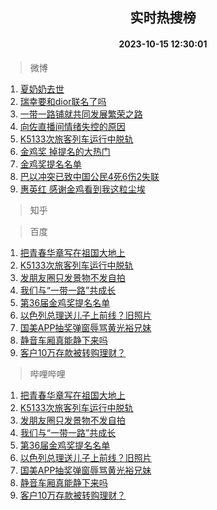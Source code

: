 <div align="center"><h2>实时热搜榜</h2><h4>2023-10-15 12:30:01</h4></div>

> 微博  

1. [夏奶奶去世](https://s.weibo.com/weibo?q=%E5%A4%8F%E5%A5%B6%E5%A5%B6%E5%8E%BB%E4%B8%96&t=31&band_rank=1&Refer=top)<br />
2. [瑞幸要和dior联名了吗](https://s.weibo.com/weibo?q=%23%E7%91%9E%E5%B9%B8%E8%A6%81%E5%92%8Cdior%E8%81%94%E5%90%8D%E4%BA%86%E5%90%97%23&t=31&band_rank=2&Refer=top)<br />
3. [一带一路铺就共同发展繁荣之路](https://s.weibo.com/weibo?q=%23%E4%B8%80%E5%B8%A6%E4%B8%80%E8%B7%AF%E9%93%BA%E5%B0%B1%E5%85%B1%E5%90%8C%E5%8F%91%E5%B1%95%E7%B9%81%E8%8D%A3%E4%B9%8B%E8%B7%AF%23&t=31&band_rank=3&Refer=top)<br />
4. [向佐直播间情绪失控的原因](https://s.weibo.com/weibo?q=%23%E5%90%91%E4%BD%90%E7%9B%B4%E6%92%AD%E9%97%B4%E6%83%85%E7%BB%AA%E5%A4%B1%E6%8E%A7%E7%9A%84%E5%8E%9F%E5%9B%A0%23&t=31&band_rank=4&Refer=top)<br />
5. [K5133次旅客列车运行中脱轨](https://s.weibo.com/weibo?q=%23K5133%E6%AC%A1%E6%97%85%E5%AE%A2%E5%88%97%E8%BD%A6%E8%BF%90%E8%A1%8C%E4%B8%AD%E8%84%B1%E8%BD%A8%23&t=31&band_rank=5&Refer=top)<br />
6. [金鸡奖 掉提名的大热门](https://s.weibo.com/weibo?q=%E9%87%91%E9%B8%A1%E5%A5%96%20%E6%8E%89%E6%8F%90%E5%90%8D%E7%9A%84%E5%A4%A7%E7%83%AD%E9%97%A8&t=31&band_rank=6&Refer=top)<br />
7. [金鸡奖提名名单](https://s.weibo.com/weibo?q=%E9%87%91%E9%B8%A1%E5%A5%96%E6%8F%90%E5%90%8D%E5%90%8D%E5%8D%95&t=31&band_rank=7&Refer=top)<br />
8. [巴以冲突已致中国公民4死6伤2失联](https://s.weibo.com/weibo?q=%23%E5%B7%B4%E4%BB%A5%E5%86%B2%E7%AA%81%E5%B7%B2%E8%87%B4%E4%B8%AD%E5%9B%BD%E5%85%AC%E6%B0%914%E6%AD%BB6%E4%BC%A42%E5%A4%B1%E8%81%94%23&t=31&band_rank=8&Refer=top)<br />
9. [惠英红 感谢金鸡看到我这粒尘埃](https://s.weibo.com/weibo?q=%E6%83%A0%E8%8B%B1%E7%BA%A2%20%E6%84%9F%E8%B0%A2%E9%87%91%E9%B8%A1%E7%9C%8B%E5%88%B0%E6%88%91%E8%BF%99%E7%B2%92%E5%B0%98%E5%9F%83&t=31&band_rank=9&Refer=top)<br />

> 知乎  


> 百度  

1. [把青春华章写在祖国大地上](https://www.baidu.com/s?wd=%E6%8A%8A%E9%9D%92%E6%98%A5%E5%8D%8E%E7%AB%A0%E5%86%99%E5%9C%A8%E7%A5%96%E5%9B%BD%E5%A4%A7%E5%9C%B0%E4%B8%8A&sa=fyb_news&rsv_dl=fyb_news)<br />
2. [K5133次旅客列车运行中脱轨](https://www.baidu.com/s?wd=K5133%E6%AC%A1%E6%97%85%E5%AE%A2%E5%88%97%E8%BD%A6%E8%BF%90%E8%A1%8C%E4%B8%AD%E8%84%B1%E8%BD%A8&sa=fyb_news&rsv_dl=fyb_news)<br />
3. [发朋友圈只发景物不发自拍](https://www.baidu.com/s?wd=%E5%8F%91%E6%9C%8B%E5%8F%8B%E5%9C%88%E5%8F%AA%E5%8F%91%E6%99%AF%E7%89%A9%E4%B8%8D%E5%8F%91%E8%87%AA%E6%8B%8D&sa=fyb_news&rsv_dl=fyb_news)<br />
4. [我们与“一带一路”共成长](https://www.baidu.com/s?wd=%E6%88%91%E4%BB%AC%E4%B8%8E%E2%80%9C%E4%B8%80%E5%B8%A6%E4%B8%80%E8%B7%AF%E2%80%9D%E5%85%B1%E6%88%90%E9%95%BF&sa=fyb_news&rsv_dl=fyb_news)<br />
5. [第36届金鸡奖提名名单](https://www.baidu.com/s?wd=%E7%AC%AC36%E5%B1%8A%E9%87%91%E9%B8%A1%E5%A5%96%E6%8F%90%E5%90%8D%E5%90%8D%E5%8D%95&sa=fyb_news&rsv_dl=fyb_news)<br />
6. [以色列总理送儿子上前线？旧照片](https://www.baidu.com/s?wd=%E4%BB%A5%E8%89%B2%E5%88%97%E6%80%BB%E7%90%86%E9%80%81%E5%84%BF%E5%AD%90%E4%B8%8A%E5%89%8D%E7%BA%BF%EF%BC%9F%E6%97%A7%E7%85%A7%E7%89%87&sa=fyb_news&rsv_dl=fyb_news)<br />
7. [国美APP抽奖弹窗辱骂黄光裕兄妹](https://www.baidu.com/s?wd=%E5%9B%BD%E7%BE%8EAPP%E6%8A%BD%E5%A5%96%E5%BC%B9%E7%AA%97%E8%BE%B1%E9%AA%82%E9%BB%84%E5%85%89%E8%A3%95%E5%85%84%E5%A6%B9&sa=fyb_news&rsv_dl=fyb_news)<br />
8. [静音车厢真能静下来吗](https://www.baidu.com/s?wd=%E9%9D%99%E9%9F%B3%E8%BD%A6%E5%8E%A2%E7%9C%9F%E8%83%BD%E9%9D%99%E4%B8%8B%E6%9D%A5%E5%90%97&sa=fyb_news&rsv_dl=fyb_news)<br />
9. [客户10万存款被转购理财？](https://www.baidu.com/s?wd=%E5%AE%A2%E6%88%B710%E4%B8%87%E5%AD%98%E6%AC%BE%E8%A2%AB%E8%BD%AC%E8%B4%AD%E7%90%86%E8%B4%A2%EF%BC%9F&sa=fyb_news&rsv_dl=fyb_news)<br />

> 哔哩哔哩  

1. [把青春华章写在祖国大地上](https://www.baidu.com/s?wd=%E6%8A%8A%E9%9D%92%E6%98%A5%E5%8D%8E%E7%AB%A0%E5%86%99%E5%9C%A8%E7%A5%96%E5%9B%BD%E5%A4%A7%E5%9C%B0%E4%B8%8A&sa=fyb_news&rsv_dl=fyb_news)<br />
2. [K5133次旅客列车运行中脱轨](https://www.baidu.com/s?wd=K5133%E6%AC%A1%E6%97%85%E5%AE%A2%E5%88%97%E8%BD%A6%E8%BF%90%E8%A1%8C%E4%B8%AD%E8%84%B1%E8%BD%A8&sa=fyb_news&rsv_dl=fyb_news)<br />
3. [发朋友圈只发景物不发自拍](https://www.baidu.com/s?wd=%E5%8F%91%E6%9C%8B%E5%8F%8B%E5%9C%88%E5%8F%AA%E5%8F%91%E6%99%AF%E7%89%A9%E4%B8%8D%E5%8F%91%E8%87%AA%E6%8B%8D&sa=fyb_news&rsv_dl=fyb_news)<br />
4. [我们与“一带一路”共成长](https://www.baidu.com/s?wd=%E6%88%91%E4%BB%AC%E4%B8%8E%E2%80%9C%E4%B8%80%E5%B8%A6%E4%B8%80%E8%B7%AF%E2%80%9D%E5%85%B1%E6%88%90%E9%95%BF&sa=fyb_news&rsv_dl=fyb_news)<br />
5. [第36届金鸡奖提名名单](https://www.baidu.com/s?wd=%E7%AC%AC36%E5%B1%8A%E9%87%91%E9%B8%A1%E5%A5%96%E6%8F%90%E5%90%8D%E5%90%8D%E5%8D%95&sa=fyb_news&rsv_dl=fyb_news)<br />
6. [以色列总理送儿子上前线？旧照片](https://www.baidu.com/s?wd=%E4%BB%A5%E8%89%B2%E5%88%97%E6%80%BB%E7%90%86%E9%80%81%E5%84%BF%E5%AD%90%E4%B8%8A%E5%89%8D%E7%BA%BF%EF%BC%9F%E6%97%A7%E7%85%A7%E7%89%87&sa=fyb_news&rsv_dl=fyb_news)<br />
7. [国美APP抽奖弹窗辱骂黄光裕兄妹](https://www.baidu.com/s?wd=%E5%9B%BD%E7%BE%8EAPP%E6%8A%BD%E5%A5%96%E5%BC%B9%E7%AA%97%E8%BE%B1%E9%AA%82%E9%BB%84%E5%85%89%E8%A3%95%E5%85%84%E5%A6%B9&sa=fyb_news&rsv_dl=fyb_news)<br />
8. [静音车厢真能静下来吗](https://www.baidu.com/s?wd=%E9%9D%99%E9%9F%B3%E8%BD%A6%E5%8E%A2%E7%9C%9F%E8%83%BD%E9%9D%99%E4%B8%8B%E6%9D%A5%E5%90%97&sa=fyb_news&rsv_dl=fyb_news)<br />
9. [客户10万存款被转购理财？](https://www.baidu.com/s?wd=%E5%AE%A2%E6%88%B710%E4%B8%87%E5%AD%98%E6%AC%BE%E8%A2%AB%E8%BD%AC%E8%B4%AD%E7%90%86%E8%B4%A2%EF%BC%9F&sa=fyb_news&rsv_dl=fyb_news)<br />
